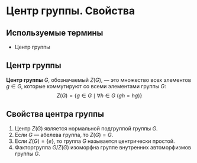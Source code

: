 # Центр группы. Свойства

## Используемые термины
- Центр группы

## Центр группы

**Центр группы** $G$, обозначаемый $Z(G)$, — это множество всех элементов $g \in G$, которые коммутируют со всеми элементами группы $G$:
$$
Z(G) = \{g \in G \mid \forall h \in G \ (gh = hg)\}
$$

## Свойства центра группы

1. Центр $Z(G)$ является нормальной подгруппой группы $G$.
2. Если $G$ — абелева группа, то $Z(G) = G$.
3. Если $Z(G) = \{e\}$, то группа $G$ называется центрически простой.
4. Факторгруппа $G/Z(G)$ изоморфна группе внутренних автоморфизмов группы $G$.
